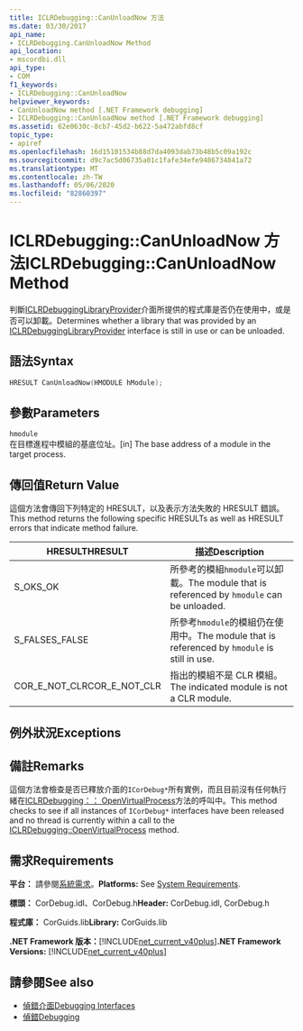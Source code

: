 ```yaml
---
title: ICLRDebugging::CanUnloadNow 方法
ms.date: 03/30/2017
api_name:
- ICLRDebugging.CanUnloadNow Method
api_location:
- mscordbi.dll
api_type:
- COM
f1_keywords:
- ICLRDebugging::CanUnloadNow
helpviewer_keywords:
- CanUnloadNow method [.NET Framework debugging]
- ICLRDebugging::CanUnloadNow method [.NET Framework debugging]
ms.assetid: 62e0630c-8cb7-45d2-b622-5a472abfd8cf
topic_type:
- apiref
ms.openlocfilehash: 16d15101534b88d7da4093dab73b48b5c09a192c
ms.sourcegitcommit: d9c7ac5d06735a01c1fafe34efe9486734841a72
ms.translationtype: MT
ms.contentlocale: zh-TW
ms.lasthandoff: 05/06/2020
ms.locfileid: "82860397"
---
```

# <a name="iclrdebuggingcanunloadnow-method"></a><span data-ttu-id="dd4f2-102">ICLRDebugging::CanUnloadNow 方法</span><span class="sxs-lookup"><span data-stu-id="dd4f2-102">ICLRDebugging::CanUnloadNow Method</span></span>
<span data-ttu-id="dd4f2-103">判斷[ICLRDebuggingLibraryProvider](iclrdebugginglibraryprovider-interface.md)介面所提供的程式庫是否仍在使用中，或是否可以卸載。</span><span class="sxs-lookup"><span data-stu-id="dd4f2-103">Determines whether a library that was provided by an [ICLRDebuggingLibraryProvider](iclrdebugginglibraryprovider-interface.md) interface is still in use or can be unloaded.</span></span>  
  
## <a name="syntax"></a><span data-ttu-id="dd4f2-104">語法</span><span class="sxs-lookup"><span data-stu-id="dd4f2-104">Syntax</span></span>  
  
```cpp  
HRESULT CanUnloadNow(HMODULE hModule);  
```  
  
## <a name="parameters"></a><span data-ttu-id="dd4f2-105">參數</span><span class="sxs-lookup"><span data-stu-id="dd4f2-105">Parameters</span></span>  
 `hmodule`  
 <span data-ttu-id="dd4f2-106">在目標進程中模組的基底位址。</span><span class="sxs-lookup"><span data-stu-id="dd4f2-106">[in] The base address of a module in the target process.</span></span>  
  
## <a name="return-value"></a><span data-ttu-id="dd4f2-107">傳回值</span><span class="sxs-lookup"><span data-stu-id="dd4f2-107">Return Value</span></span>  
 <span data-ttu-id="dd4f2-108">這個方法會傳回下列特定的 HRESULT，以及表示方法失敗的 HRESULT 錯誤。</span><span class="sxs-lookup"><span data-stu-id="dd4f2-108">This method returns the following specific HRESULTs as well as HRESULT errors that indicate method failure.</span></span>  
  
|<span data-ttu-id="dd4f2-109">HRESULT</span><span class="sxs-lookup"><span data-stu-id="dd4f2-109">HRESULT</span></span>|<span data-ttu-id="dd4f2-110">描述</span><span class="sxs-lookup"><span data-stu-id="dd4f2-110">Description</span></span>|  
|-------------|-----------------|  
|<span data-ttu-id="dd4f2-111">S_OK</span><span class="sxs-lookup"><span data-stu-id="dd4f2-111">S_OK</span></span>|<span data-ttu-id="dd4f2-112">所參考的模組`hmodule`可以卸載。</span><span class="sxs-lookup"><span data-stu-id="dd4f2-112">The module that is referenced by `hmodule` can be unloaded.</span></span>|  
|<span data-ttu-id="dd4f2-113">S_FALSE</span><span class="sxs-lookup"><span data-stu-id="dd4f2-113">S_FALSE</span></span>|<span data-ttu-id="dd4f2-114">所參考`hmodule`的模組仍在使用中。</span><span class="sxs-lookup"><span data-stu-id="dd4f2-114">The module that is referenced by `hmodule` is still in use.</span></span>|  
|<span data-ttu-id="dd4f2-115">COR_E_NOT_CLR</span><span class="sxs-lookup"><span data-stu-id="dd4f2-115">COR_E_NOT_CLR</span></span>|<span data-ttu-id="dd4f2-116">指出的模組不是 CLR 模組。</span><span class="sxs-lookup"><span data-stu-id="dd4f2-116">The indicated module is not a CLR module.</span></span>|  
  
## <a name="exceptions"></a><span data-ttu-id="dd4f2-117">例外狀況</span><span class="sxs-lookup"><span data-stu-id="dd4f2-117">Exceptions</span></span>  
  
## <a name="remarks"></a><span data-ttu-id="dd4f2-118">備註</span><span class="sxs-lookup"><span data-stu-id="dd4f2-118">Remarks</span></span>  
 <span data-ttu-id="dd4f2-119">這個方法會檢查是否已釋放介面的`ICorDebug*`所有實例，而且目前沒有任何執行緒在[ICLRDebugging：： OpenVirtualProcess](iclrdebugging-openvirtualprocess-method.md)方法的呼叫中。</span><span class="sxs-lookup"><span data-stu-id="dd4f2-119">This method checks to see if all instances of `ICorDebug*` interfaces have been released and no thread is currently within a call to the [ICLRDebugging::OpenVirtualProcess](iclrdebugging-openvirtualprocess-method.md) method.</span></span>  
  
## <a name="requirements"></a><span data-ttu-id="dd4f2-120">需求</span><span class="sxs-lookup"><span data-stu-id="dd4f2-120">Requirements</span></span>  
 <span data-ttu-id="dd4f2-121">**平台：** 請參閱[系統需求](../../get-started/system-requirements.md)。</span><span class="sxs-lookup"><span data-stu-id="dd4f2-121">**Platforms:** See [System Requirements](../../get-started/system-requirements.md).</span></span>  
  
 <span data-ttu-id="dd4f2-122">**標頭：** CorDebug.idl、CorDebug.h</span><span class="sxs-lookup"><span data-stu-id="dd4f2-122">**Header:** CorDebug.idl, CorDebug.h</span></span>  
  
 <span data-ttu-id="dd4f2-123">**程式庫：** CorGuids.lib</span><span class="sxs-lookup"><span data-stu-id="dd4f2-123">**Library:** CorGuids.lib</span></span>  
  
 <span data-ttu-id="dd4f2-124">**.NET Framework 版本：**[!INCLUDE[net_current_v40plus](../../../../includes/net-current-v40plus-md.md)]</span><span class="sxs-lookup"><span data-stu-id="dd4f2-124">**.NET Framework Versions:** [!INCLUDE[net_current_v40plus](../../../../includes/net-current-v40plus-md.md)]</span></span>  
  
## <a name="see-also"></a><span data-ttu-id="dd4f2-125">請參閱</span><span class="sxs-lookup"><span data-stu-id="dd4f2-125">See also</span></span>

- [<span data-ttu-id="dd4f2-126">偵錯介面</span><span class="sxs-lookup"><span data-stu-id="dd4f2-126">Debugging Interfaces</span></span>](debugging-interfaces.md)
- [<span data-ttu-id="dd4f2-127">偵錯</span><span class="sxs-lookup"><span data-stu-id="dd4f2-127">Debugging</span></span>](index.md)
